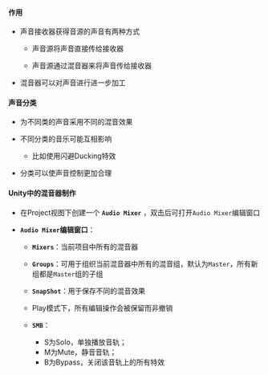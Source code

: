 #### 作用

- 声音接收器获得音源的声音有两种方式

	- 声音源将声音直接传给接收器
	
	- 声音源通过混音器来将声音传给接收器

- 混音器可以对声音进行进一步加工

#### 声音分类

- 为不同类的声音采用不同的混音效果

- 不同分类的音乐可能互相影响

	- 比如使用闪避Ducking特效

- 分类可以使声音控制更加合理

#### Unity中的混音器制作

- 在Project视图下创建一个 **`Audio Mixer`** ，双击后可打开`Audio Mixer`编辑窗口

- **`Audio Mixer`编辑窗口**：

	- **`Mixers`**：当前项目中所有的混音器
	
	- **`Groups`**：可用于组织当前混音器中所有的混音组，默认为`Master`，所有新组都是`Master`组的子组
	
	- **`SnapShot`**：用于保存不同的混音效果
	
	- Play模式下，所有编辑操作会被保留而非撤销
	
	- **`SMB`**：
		- S为Solo，单独播放音轨；
		- M为Mute，静音音轨；
		- B为Bypass，关闭该音轨上的所有特效